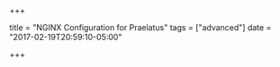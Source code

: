 +++

title = "NGINX Configuration for Praelatus"
tags = ["advanced"]
date = "2017-02-19T20:59:10-05:00"

+++

